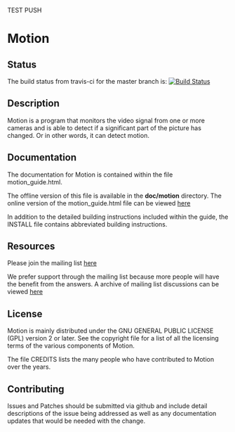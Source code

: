 TEST PUSH



Motion
=============

## Status
The build status from travis-ci for the master branch is: [![Build Status](https://travis-ci.org/Motion-Project/motion.svg?branch=master)](https://travis-ci.org/Motion-Project/motion)

## Description

Motion is a program that monitors the video signal from one or more cameras and
is able to detect if a significant part of the picture has changed. Or in other
words, it can detect motion.

## Documentation

The documentation for Motion is contained within the file motion_guide.html.

The offline version of this file is available in the **doc/motion** directory.  The
online version of the motion_guide.html file can be viewed [here](https://motion-project.github.io/motion_guide.html)

In addition to the detailed building instructions included within the guide, the
INSTALL file contains abbreviated building instructions.

## Resources

Please join the mailing list [here](https://lists.sourceforge.net/lists/listinfo/motion-user)

We prefer support through the mailing list because more people will have the benefit from the answers.
A archive of mailing list discussions can be viewed [here](https://sourceforge.net/p/motion/mailman/motion-user/)

## License

Motion is mainly distributed under the GNU GENERAL PUBLIC LICENSE (GPL) version 2 or later.
See the copyright file for a list of all the licensing terms of the various components of Motion.

The file CREDITS lists the many people who have contributed to Motion over the years.

## Contributing

Issues and Patches should be submitted via github and include detail descriptions
of the issue being addressed as well as any documentation updates that would be
needed with the change.

